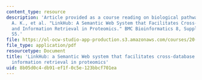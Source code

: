 ```yaml
---
content_type: resource
description: 'Article provided as a course reading on biological pathways: Smith,
  A. K., et al. "LinkHub: A Semantic Web System that Facilitates Cross-database Queries
  and Information Retrieval in Proteomics." BMC Bioinformatics 8, Suppl. 3 (2007):
  S5.'
file: https://ol-ocw-studio-app-production.s3.amazonaws.com/courses/20-453j-biomedical-information-technology-fall-2008/8b05d0c4db91ef1f0c5e123bbcf701ea_smith_bmc.pdf
file_type: application/pdf
resourcetype: Document
title: 'LinkHub: a Semantic Web system that facilitates cross-database queries and
  information retrieval in proteomics'
uid: 8b05d0c4-db91-ef1f-0c5e-123bbcf701ea
---
```

